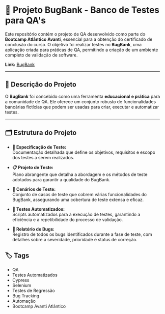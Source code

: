 # 🏦 Projeto BugBank - Banco de Testes para QA's  

Este repositório contém o projeto de QA desenvolvido como parte do **Bootcamp Atlântico Avanti**, essencial para a obtenção do certificado de 
conclusão do curso. O objetivo foi realizar testes no **BugBank**, uma aplicação criada para práticas de QA, permitindo a criação de um ambiente 
completo de validação de software.

**Link:** [BugBank](https://link-do-projeto-ou-site.com)

---

## 📝 Descrição do Projeto  

O **BugBank** foi concebido como uma ferramenta **educacional e prática** para a comunidade de QA. 
Ele oferece um conjunto robusto de funcionalidades bancárias fictícias que podem ser usadas para criar, executar e automatizar testes.  

---

## 🗂️ Estrutura do Projeto  

- **📑 Especificação de Teste:**  
  Documentação detalhada que define os objetivos, requisitos e escopo dos testes a serem realizados.  

- **📋 Projeto de Teste:**  
  Plano abrangente que detalha a abordagem e os métodos de teste adotados para garantir a qualidade do BugBank.  

- **🔎 Cenários de Teste:**  
  Conjunto de casos de teste que cobrem várias funcionalidades do BugBank, assegurando uma cobertura de teste extensa e eficaz.  

- **🤖 Testes Automatizados:**  
  Scripts automatizados para a execução de testes, garantindo a eficiência e a repetibilidade do processo de validação.  

- **🐛 Relatório de Bugs:**  
  Registro de todos os bugs identificados durante a fase de teste, com detalhes sobre a severidade, prioridade e status de correção.  

## 🏷️ Tags

- QA
- Testes Automatizados
- Cypress
- Selenium
- Testes de Regressão
- Bug Tracking
- Automação
- Bootcamp Avanti Atlântico
